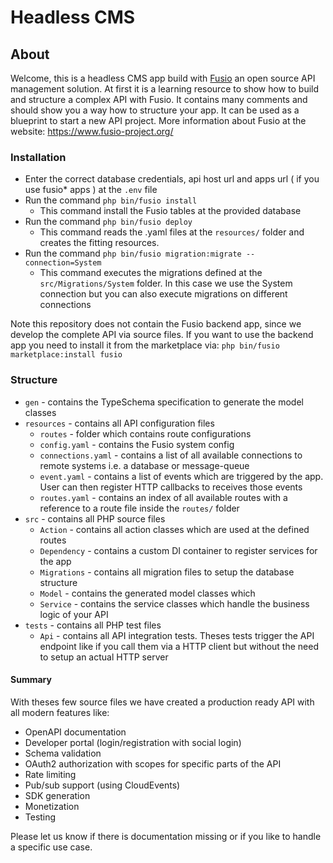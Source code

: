
# Headless CMS

## About

Welcome, this is a headless CMS app build with [Fusio](https://github.com/apioo/fusio)
an open source API management solution. At first it is a learning resource to
show how to build and structure a complex API with Fusio. It contains many
comments and should show you a way how to structure your app. It can be used as
a blueprint to start a new API project. More information about Fusio at the
website: https://www.fusio-project.org/

### Installation

* Enter the correct database credentials, api host url and apps url ( if you use fusio* apps ) at the `.env` file
* Run the command `php bin/fusio install`
  * This command install the Fusio tables at the provided database
* Run the command `php bin/fusio deploy`
  * This command reads the .yaml files at the `resources/` folder and creates
    the fitting resources.
* Run the command `php bin/fusio migration:migrate --connection=System`
  * This command executes the migrations defined at the `src/Migrations/System`
    folder. In this case we use the System connection but you can also execute
    migrations on different connections 

Note this repository does not contain the Fusio backend app, since we develop
the complete API via source files. If you want to use the backend app you need
to install it from the marketplace via: `php bin/fusio marketplace:install fusio`

### Structure

* `gen` - contains the TypeSchema specification to generate the model classes
* `resources` - contains all API configuration files
  * `routes` - folder which contains route configurations
  * `config.yaml` - contains the Fusio system config
  * `connections.yaml` - contains a list of all available connections to remote systems i.e. a database or message-queue
  * `event.yaml` - contains a list of events which are triggered by the app. User can then register HTTP callbacks to receives those events
  * `routes.yaml` - contains an index of all available routes with a reference to a route file inside the `routes/` folder
* `src` - contains all PHP source files
  * `Action` - contains all action classes which are used at the defined routes
  * `Dependency` - contains a custom DI container to register services for the app
  * `Migrations` - contains all migration files to setup the database structure
  * `Model` - contains the generated model classes which
  * `Service` - contains the service classes which handle the business logic of your API
* `tests` - contains all PHP test files
  * `Api` - contains all API integration tests. Theses tests trigger the API endpoint like if you call them via a HTTP client but without the need to setup an actual HTTP server

#### Summary

With theses few source files we have created a production ready API with all
modern features like:

* OpenAPI documentation
* Developer portal (login/registration with social login)
* Schema validation
* OAuth2 authorization with scopes for specific parts of the API
* Rate limiting
* Pub/sub support (using CloudEvents)
* SDK generation
* Monetization
* Testing

Please let us know if there is documentation missing or if you like to handle
a specific use case.

